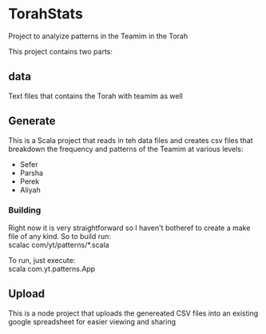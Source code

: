 # TorahStats
Project to analyize patterns in the Teamim in the Torah

This project contains two parts:
## data
Text files that contains the Torah with teamim as well
## Generate
This is a Scala project that reads in teh data files and creates csv files that breakdown the frequency and patterns of the Teamim at various levels:  
- Sefer
- Parsha
- Perek
- Aliyah  

### Building
Right now it is very straightforward so I haven't botheref to create a make file of any kind. So to build run:  
    scalac com/yt/patterns/*.scala

To run, just execute:  
    scala com.yt.patterns.App


## Upload
This is a node project that uploads the genereated CSV files into an existing google spreadsheet for easier viewing and sharing
